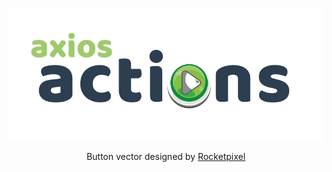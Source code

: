 <p align="center"><img src="logo.png" /></p>
<p align="center">Button vector designed by <a href="https://www.freepik.com/free-vector/useful-buttons-in-cartoon-style_848518.htm">Rocketpixel</a></p>
